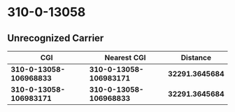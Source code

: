 # 310-0-13058
## Unrecognized Carrier


| CGI | Nearest CGI | Distance |
|-----|-------------|----------|
| **310-0-13058-106968833** | **310-0-13058-106983171** | **32291.3645684** |
| **310-0-13058-106983171** | **310-0-13058-106968833** | **32291.3645684** |
